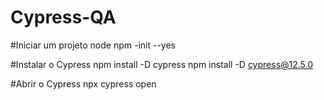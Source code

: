 # Cypress-QA
#Iniciar um projeto node
npm -init --yes

#Instalar o Cypress
  npm install -D cypress
  npm install -D cypress@12.5.0

#Abrir o Cypress
   npx cypress open
